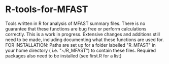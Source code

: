 # R-tools-for-MFAST
Tools written in R for analysis of MFAST summary files.
There is no guarantee that these functions are bug free or perform calculations correctly.
This is a work in progress. Extensive changes and additions still need to be made, including documenting what these functions are used for.
FOR INSTALLATION: Paths are set up for a folder labelled "R_MFAST" in your home directory ( i.e. "~/R_MFAST") to contain these files. Required packages also need to be installed (see first.R for a list)